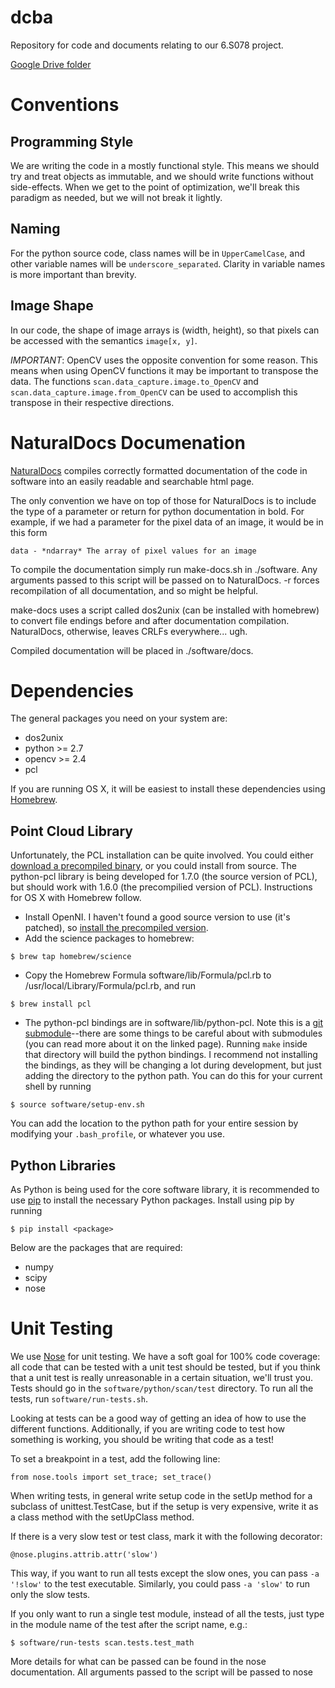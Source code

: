 dcba
=======

Repository for code and documents relating to our 6.S078 project.

[Google Drive folder](https://drive.google.com/#folders/0B_2CD27NNNbxcE1FSFVWV1JNQ0k)

Conventions
============
Programming Style
-----------------
We are writing the code in a mostly functional style. This means we should try
and treat objects as immutable, and we should write functions without
side-effects. When we get to the point of optimization, we'll break this
paradigm as needed, but we will not break it lightly.

Naming
-------
For the python source code, class names will be in `UpperCamelCase`, and
other variable names will be `underscore_separated`.  Clarity in variable names
is more important than brevity.

Image Shape
------------
In our code, the shape of image arrays is (width, height), so that pixels can be
accessed with the semantics `image[x, y]`.  

*IMPORTANT*: OpenCV uses the opposite convention for some reason. This means
 when using OpenCV functions it may be important to transpose the data. The
 functions `scan.data_capture.image.to_OpenCV` and
 `scan.data_capture.image.from_OpenCV` can be used to accomplish this transpose
 in their respective directions.
 
NaturalDocs Documenation 
========================
[NaturalDocs](http://www.naturaldocs.org/) compiles correctly formatted
documentation of the code in software into an easily readable and searchable
html page.

The only convention we have on top of those for NaturalDocs is to include the
type of a parameter or return for python documentation in bold. For example, if
we had a parameter for the pixel data of an image, it would be in this form
```
data - *ndarray* The array of pixel values for an image
```

To compile the documentation simply run make-docs.sh in ./software. Any arguments
passed to this script will be passed on to NaturalDocs. -r forces recompilation
of all documentation, and so might be helpful.

make-docs uses a script called dos2unix (can be installed with homebrew) to
convert file endings before and after documentation compilation. NaturalDocs,
otherwise, leaves CRLFs everywhere... ugh.

Compiled documentation will be placed in ./software/docs.

Dependencies
=============
The general packages you need on your system are:
* dos2unix
* python >= 2.7
* opencv >= 2.4
* pcl

If you are running OS X, it will be easiest to install these dependencies using
[Homebrew](http://mxcl.github.com/homebrew/). 

Point Cloud Library
--------------------
Unfortunately, the PCL installation can be quite involved. You could either
[download a precompiled binary](http://pointclouds.org/downloads/), 
or you could install from source. The python-pcl library is being developed for
1.7.0 (the source version of PCL), but should work with 1.6.0 (the precompilied
version of PCL). Instructions for OS X with Homebrew follow. 

- Install OpenNI. I haven't
found a good source version to use (it's patched), so
[install the precompiled version](http://sourceforge.net/projects/pointclouds/files/dependencies/OpenNI-MacOSX-v1.5.4.0.pkg/download). 
- Add the science packages to homebrew:
```
$ brew tap homebrew/science
```
- Copy the Homebrew Formula software/lib/Formula/pcl.rb to
/usr/local/Library/Formula/pcl.rb, and run
```
$ brew install pcl
```
- The python-pcl bindings are in software/lib/python-pcl. Note
this is a [git submodule](http://git-scm.com/book/ch6-6.html)--there are some
things to be careful about with submodules (you can read more about it on the
linked page). Running `make` inside that directory will build the python
bindings. I recommend not installing the bindings, as they will be changing a
lot during development, but just adding the directory to the
python path.  You can do this for your current shell by running
```
$ source software/setup-env.sh
```
You can add the location to the python path for your entire session by modifying
your `.bash_profile`, or whatever you use.

Python Libraries
-----------------
As Python is being used for the core software library, it is recommended to use
[pip](https://pypi.python.org/pypi/pip) to install the necessary Python
packages. Install using pip by running
```
$ pip install <package>
```
Below are the packages that are required:
* numpy
* scipy
* nose

Unit Testing
============
We use [Nose](https://nose.readthedocs.org/en/latest/) for unit testing.  We
have a soft goal for 100\% code coverage: all code that can be tested with a
unit test should be tested, but if you think that a unit test is really
unreasonable in a certain situation, we'll trust you.  Tests should go in the
`software/python/scan/test` directory. To run all the tests, run `software/run-tests.sh`.

Looking at tests can be a good way of getting an idea of how to use the
different functions.  Additionally, if you are writing code to test how
something is working, you should be writing that code as a test!

To set a breakpoint in a test, add the following line:
```
from nose.tools import set_trace; set_trace()
```

When writing tests, in general write setup code in the setUp method for a
subclass of unittest.TestCase, but if the setup is very expensive, write it as a
class method with the setUpClass method.

If there is a very slow test or test class, mark it with the following
decorator:
```
@nose.plugins.attrib.attr('slow')
```
This way, if you want to run all tests except the slow ones, you can pass `-a
'!slow'` to the test executable.  Similarly, you could pass `-a 'slow'` to run
only the slow tests.

If you only want to run a single test module, instead of all the tests, just type in
the module name of the test after the script name, e.g.:
```
$ software/run-tests scan.tests.test_math
```
More details for what can be passed can be found in the nose documentation.  All
arguments passed to the script will be passed to nose
